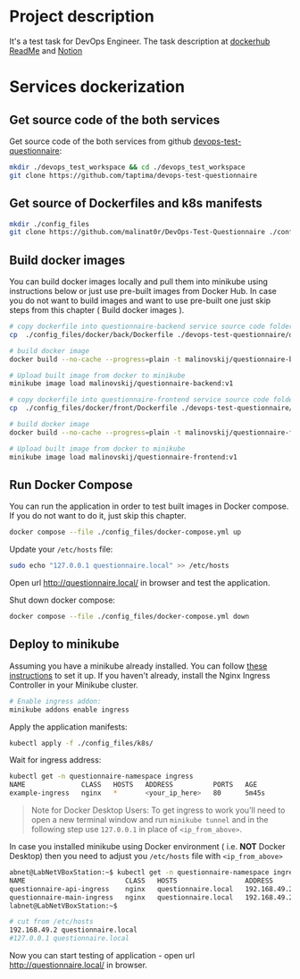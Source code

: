 # Project description

It's a test task for DevOps Engineer. The task description at [dockerhub ReadMe](https://github.com/taptima/devops-test-questionnaire/blob/main/README.md) and [Notion](https://taptima.notion.site/Devops-9d61f75e266849cc9173ac6c70fc872c)

# Services dockerization

## Get source code of the both services

Get source code of the both services from github [devops-test-questionnaire](https://github.com/taptima/devops-test-questionnaire):

```bash
mkdir ./devops_test_workspace && cd ./devops_test_workspace
git clone https://github.com/taptima/devops-test-questionnaire
```

## Get source of Dockerfiles and k8s manifests

```bash
mkdir ./config_files
git clone https://github.com/malinat0r/DevOps-Test-Questionnaire ./config_files
```

## Build docker images

You can build docker images locally and pull them into minikube using instructions below or just use pre-built images from Docker Hub. In case you do not want to build images and want to use pre-built one just skip steps from this chapter ( Build docker images ).
```bash
# copy dockerfile into questionnaire-backend service source code folder
cp  ./config_files/docker/back/Dockerfile ./devops-test-questionnaire/questionnaire-backend/

# build docker image
docker build --no-cache --progress=plain -t malinovskij/questionnaire-backend:v1 ./devops-test-questionnaire/questionnaire-backend/

# Upload built image from docker to minikube
minikube image load malinovskij/questionnaire-backend:v1

# copy dockerfile into questionnaire-frontend service source code folder
cp  ./config_files/docker/front/Dockerfile ./devops-test-questionnaire/questionnaire-frontend/

# build docker image
docker build --no-cache --progress=plain -t malinovskij/questionnaire-frontend:v1 ./devops-test-questionnaire/questionnaire-frontend/

# Upload built image from docker to minikube
minikube image load malinovskij/questionnaire-frontend:v1
```

## Run Docker Compose

You can run the application in order to test built images in Docker compose. If you do not want to do it, just skip this chapter.

```bash
docker compose --file ./config_files/docker-compose.yml up
```

Update your `/etc/hosts` file:

```bash
sudo echo "127.0.0.1 questionnaire.local" >> /etc/hosts
```
Open url http://questionnaire.local/ in browser and test the application.

Shut down docker compose:
```bash
docker compose --file ./config_files/docker-compose.yml down
```

## Deploy to minikube

Assuming you have a minikube already installed. You can follow [these instructions](https://minikube.sigs.k8s.io/docs/start/) to set it up.
If you haven't already, install the Nginx Ingress Controller in your Minikube cluster.

```bash
# Enable ingress addon:
minikube addons enable ingress
```

Apply the application manifests:
```bash
kubectl apply -f ./config_files/k8s/
```

Wait for ingress address:
```bash
kubectl get -n questionnaire-namespace ingress
NAME              CLASS   HOSTS   ADDRESS          PORTS   AGE
example-ingress   nginx   *       <your_ip_here>   80      5m45s
```

> Note for Docker Desktop Users:
To get ingress to work you’ll need to open a new terminal window and run `minikube tunnel` and in the following step use `127.0.0.1` in place of `<ip_from_above>`.


In case you installed minikube using Docker environment ( i.e. **NOT** Docker Desktop) then you need to adjust you `/etc/hosts` file with `<ip_from_above>`
```bash
abnet@LabNetVBoxStation:~$ kubectl get -n questionnaire-namespace ingress
NAME                         CLASS   HOSTS                 ADDRESS        PORTS   AGE
questionnaire-api-ingress    nginx   questionnaire.local   192.168.49.2   80      140m
questionnaire-main-ingress   nginx   questionnaire.local   192.168.49.2   80      140m
labnet@LabNetVBoxStation:~$

# cut from /etc/hosts
192.168.49.2 questionnaire.local
#127.0.0.1 questionnaire.local
```
Now you can start testing of application - open url http://questionnaire.local/ in browser. 
